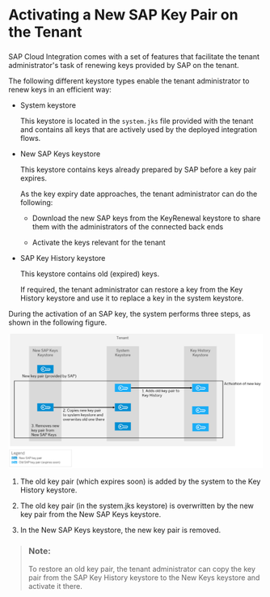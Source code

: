 <!-- loioada2969e392d45a78efe7c66ce60369f -->

# Activating a New SAP Key Pair on the Tenant





### 

SAP Cloud Integration comes with a set of features that facilitate the tenant administrator's task of renewing keys provided by SAP on the tenant.

The following different keystore types enable the tenant administrator to renew keys in an efficient way:

-   System keystore

    This keystore is located in the `system.jks` file provided with the tenant and contains all keys that are actively used by the deployed integration flows.

-   New SAP Keys keystore

    This keystore contains keys already prepared by SAP before a key pair expires.

    As the key expiry date approaches, the tenant administrator can do the following:

    -   Download the new SAP keys from the KeyRenewal keystore to share them with the administrators of the connected back ends

    -   Activate the keys relevant for the tenant


-   SAP Key History keystore

    This keystore contains old \(expired\) keys.

    If required, the tenant administrator can restore a key from the Key History keystore and use it to replace a key in the system keystore.


During the activation of an SAP key, the system performs three steps, as shown in the following figure.

![](images/Cloud_Integration_Certificate_Management_Activating_SAP_Keys_fbe4f91.png)

1.  The old key pair \(which expires soon\) is added by the system to the Key History keystore.

2.  The old key pair \(in the system.jks keystore\) is overwritten by the new key pair from the New SAP Keys keystore.

3.  In the New SAP Keys keystore, the new key pair is removed.


> ### Note:  
> To restore an old key pair, the tenant administrator can copy the key pair from the SAP Key History keystore to the New Keys keystore and activate it there.

